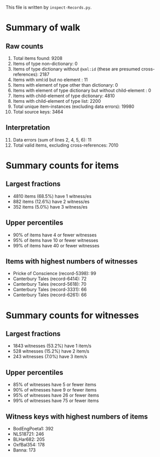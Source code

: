 This file is written by `inspect-Records.py`.

# Summary of walk
## Raw counts
1. Total items found: 9208
2. Items of type non-dictionary: 0
3. Items of type dictionary without `@xml:id` (these are presumed cross-references): 2187
4. Items with xml:id but no element <witnesses>: 11
5. Items with element <witnesses> of type other than dictionary: 0
6. Items with element <witnesses> of type dictionary but without child-element <witness>: 0
7. Items with child-element <witness> of type dictionary: 4810
8. Items with child-element <witness> of type list: 2200
9. Total unique item-instances (excluding data errors): 19980
10. Total source keys: 3464

## Interpretation
11. Data errors (sum of lines 2, 4, 5, 6): 11
12. Total valid items, excluding cross-references: 7010

# Summary counts for items
## Largest fractions
- 4810 items (68.5%) have 1 witness/es
- 882 items (12.6%) have 2 witness/es
- 352 items (5.0%) have 3 witness/es

## Upper percentiles
- 90% of items have 4 or fewer witnesses
- 95% of items have 10 or fewer witnesses
- 99% of items have 40 or fewer witnesses

## Items with highest numbers of witnesses
- Pricke of Conscience (record-5398): 99
- Canterbury Tales (record-6414): 72
- Canterbury Tales (record-5618): 70
- Canterbury Tales (record-3331): 66
- Canterbury Tales (record-6261): 66

# Summary counts for witnesses
## Largest fractions
- 1843 witnesses (53.2%) have 1 item/s
- 528 witnesses (15.2%) have 2 item/s
- 243 witnesses (7.0%) have 3 item/s

## Upper percentiles
- 85% of witnesses have 5 or fewer items
- 90% of witnesses have 9 or fewer items
- 95% of witnesses have 26 or fewer items
- 99% of witnesses have 75 or fewer items

## Witness keys with highest numbers of items
- BodEngPoeta1: 392
- NLS18721: 246
- BLHar682: 205
- OxfBal354: 178
- Banna: 173
